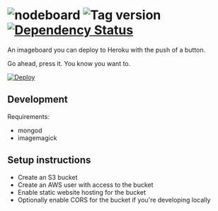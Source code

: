# ![nodeboard](http://img.shields.io/badge/press_button,_get_-nodeboard-blue.svg) ![Tag version](http://img.shields.io/github/tag/Ezku/nodeboard.svg) [![Dependency Status](http://img.shields.io/david/Ezku/nodeboard.svg)](https://david-dm.org/Ezku/nodeboard)

An imageboard you can deploy to Heroku with the push of a button.

Go ahead, press it. You know you want to.

[![Deploy](https://www.herokucdn.com/deploy/button.png)](https://heroku.com/deploy)

## Development

Requirements:

- mongod
- imagemagick

## Setup instructions

- Create an S3 bucket
- Create an AWS user with access to the bucket
- Enable static website hosting for the bucket
- Optionally enable CORS for the bucket if you're developing locally
